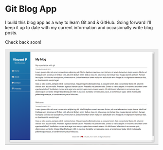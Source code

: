 # Git Blog App

I build this blog app as a way to learn Git and & GitHub. Going forward I'll keep it up to date with my current information and occasionally write blog posts.

Check back soon!

<img src="assets/screenshot.png" alt="Blog Screenshot">